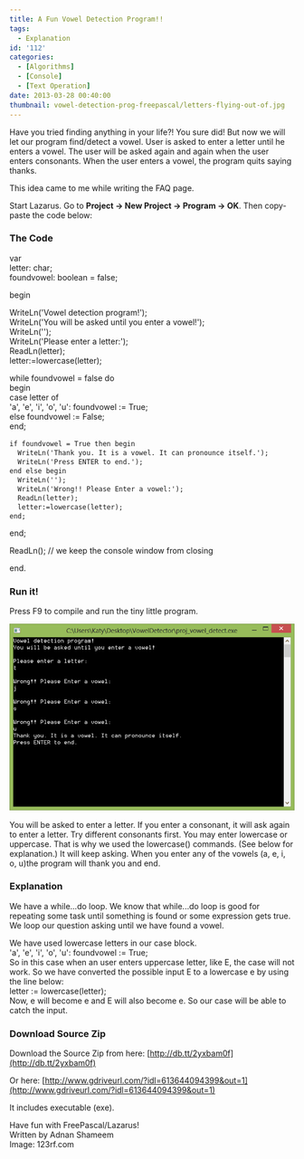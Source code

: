 ```yaml
---
title: A Fun Vowel Detection Program!!
tags:
  - Explanation
id: '112'
categories:
  - [Algorithms]
  - [Console]
  - [Text Operation]
date: 2013-03-28 00:40:00
thumbnail: vowel-detection-prog-freepascal/letters-flying-out-of.jpg
---
```


Have you tried finding anything in your life?! You sure did! But now we will let our program find/detect a vowel. User is asked to enter a letter until he enters a vowel. The user will be asked again and again when the user enters consonants. When the user enters a vowel, the program quits saying thanks.
<!-- more -->
  
  
This idea came to me while writing the FAQ page.  
  
Start Lazarus. Go to **Project -> New Project -> Program -> OK**. Then copy-paste the code below:  

### The Code

var  
  letter: char;  
  foundvowel: boolean = false;  
  
begin  
  
  WriteLn('Vowel detection program!');  
  WriteLn('You will be asked until you enter a vowel!');  
  WriteLn('');  
  WriteLn('Please enter a letter:');  
  ReadLn(letter);  
  letter:=lowercase(letter);  
  
  while foundvowel = false do  
  begin  
    case letter of  
       'a', 'e', 'i', 'o', 'u': foundvowel := True;  
       else foundvowel := False;  
    end;  
  
    if foundvowel = True then begin  
      WriteLn('Thank you. It is a vowel. It can pronounce itself.');  
      WriteLn('Press ENTER to end.');  
    end else begin  
      WriteLn('');  
      WriteLn('Wrong!! Please Enter a vowel:');  
      ReadLn(letter);  
      letter:=lowercase(letter);  
    end;  
  
  end;  
  
  ReadLn(); // we keep the console window from closing  
  
end.

  

### Run it!

Press F9 to compile and run the tiny little program.  
  

![](vowel-detection-prog-freepascal/VowelDetector-lazarus-fpc.gif)

  
You will be asked to enter a letter. If you enter a consonant, it will ask again to enter a letter. Try different consonants first. You may enter lowercase or uppercase. That is why we used the lowercase() commands. (See below for explanation.) It will keep asking. When you enter any of the vowels (a, e, i, o, u)the program will thank you and end.  
  

### Explanation

We have a while...do loop. We know that while...do loop is good for repeating some task until something is found or some expression gets true. We loop our question asking until we have found a vowel.  
  
We have used lowercase letters in our case block.  
'a', 'e', 'i', 'o', 'u': foundvowel := True;  
So in this case when an user enters uppercase letter, like E, the case will not work. So we have converted the possible input E to a lowercase e by using the line below:  
letter := lowercase(letter);  
Now, e will become e and E will also become e. So our case will be able to catch the input.  
  

### Download Source Zip

Download the Source Zip from here: [http://db.tt/2yxbam0f](http://db.tt/2yxbam0f)  
  
Or here: [http://www.gdriveurl.com/?idl=613644094399&out=1](http://www.gdriveurl.com/?idl=613644094399&out=1)  
  
It includes executable (exe).  
  
Have fun with FreePascal/Lazarus!  
Written by Adnan Shameem  
Image: 123rf.com